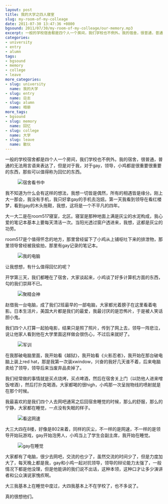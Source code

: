 ```yaml
---
layout: post
title: 我的大学之四人寝室
slug: my-room-of-my-colleage
date: 2011-07-30 13:47:36 +0800
bgsound: 2011/07/30/my-room-of-my-colleage/our-memory.mp3
excerpt: 一般的学校宿舍都是四个人一个房间，我们学校也不例外。我的宿舍，很普通，普通的无法用言语来表达了，但是对于我，对于gay，领导，小鸡都是很重要很重要的东西，那些可以值得称为回忆的东西。
categories:
- university
- entry
- alumn
tags:
- bgsound
- memory
- college
- leave
more_categories:
- slug: university
  name: 我的大学
- slug: entry
  name: 日志
- slug: alumn
  name: 相册
more_tags:
- bgsound
- slug: memory
  name: 回忆
- slug: college
  name: 大学
- slug: leave
  name: 散伙
---
```


一般的学校宿舍都是四个人一个房间，我们学校也不例外。我的宿舍，很普通，普通的无法用言语来表达了，但是对于我，对于gay，领导，小鸡都是很重要很重要的东西，那些可以值得称为回忆的东西。

<figure>
	<img src="{{ site.path.uploads }}2011/07/30/my-room-of-my-colleage/learn.jpg" alt="宿舍看书中" />
</figure>

我不知道为什么会有这样的想法，我想一切皆是偶然，所有的相遇皆是缘分。刚上大一那会，我没有手机，我只好拿gay的手机去泡妞。第一天我看到领导在看红楼梦，看到gay的木头拖鞋，我想，这将是一个不平凡的四年。

大一大二是在room517寝室，北区。寝室是那种地面上满是灰尘的水泥构成，我心爱的笔记本基本上要每天清洁一次。当阳光透过窗户透进来，我想，这都是灰尘的功劳。

room517是个值得怀念的地方，那里曾经留下了小鸡从上铺呕吐下来的排泄物，那里领导曾经被我偷拍，那里有gay记录的笔记本。

<figure>
	<img src="{{ site.path.uploads }}2011/07/30/my-room-of-my-colleage/computer.jpg" alt="我的电脑" />
</figure>

让我想想，有什么值得回忆的呢？

开学第三天，我们都睡在了宿舍，大家谈起来，小鸡谈了好多计算机方面的东西，勾的我们崇拜不已。

<figure>
	<img src="{{ site.path.uploads }}2011/07/30/my-room-of-my-colleage/look.jpg" alt="聚精会神" />
</figure>

赵借我一台电脑，成了我们2班最早的一部电脑，大家都光着膀子在这里看着电影。日本生活片，美国大片都是我们的最爱，我最讨厌的是恐怖片，于是被人笑话胆小鬼。

我们四个人打算一起拍电影，结果只是照了照片，传到了网上去，领导一阵悲泣，说让他家人看到他在大学里面这样做会很伤心，不过后来就好了。

<figure>
	<img src="{{ site.path.uploads }}2011/07/30/my-room-of-my-colleage/army.jpg" alt="军训" />
</figure>

在我那破电脑里面，我开始看《越狱》，我开始看《火影忍者》，我开始在那台破电脑上装上red hat，那是我第一次装xwindow，兴奋的我好几天谁不着，后来电脑卖给了领导，领导后来当废弃品卖掉了。

我们经常做的事情就是买点烧烤，买点啤酒，然后在宿舍关上门（以防他人进来噌饭噌酒），然后打扑克喝酒，大家都喝的很high，小鸡那一次呈抛物线的喷射就是在那个时候。

我最喜欢的是我们四个人去网吧通宵之后回宿舍睡觉的时候，那么的舒服，那么的宁静，大家都在睡觉，一点没有失眠的样子。

<figure>
	<img src="{{ site.path.uploads }}2011/07/30/my-room-of-my-colleage/net-speed.png" alt="看这网速" />
</figure>

大三大四在8楼，好像是802来着，同样的灰尘，不一样的是网速，不一样的是领导开始玩游戏，gay开始泡男人，小鸡当上了学生会副主席，我开始在睡觉。

<figure>
	<img src="{{ site.path.uploads }}2011/07/30/my-room-of-my-colleage/gay-sleeping.jpg" alt="gay在睡觉" />
</figure>

大家都有了电脑，很少去网吧，交流的也少了，虽然交流的时间少了，但是力度加大了，每天晚上都是我，gay和小鸡一起对抗领导，领导的辩论能力太强了，一般情况下都是他没理，但是他能讲的我们说不出话，这种本领，这种口才让多少演讲者和公众演说家愧疚啊。

大三我基本上在睡觉中度过，大四我基本上不在学校了，也不多说了。

真的很想他们。

